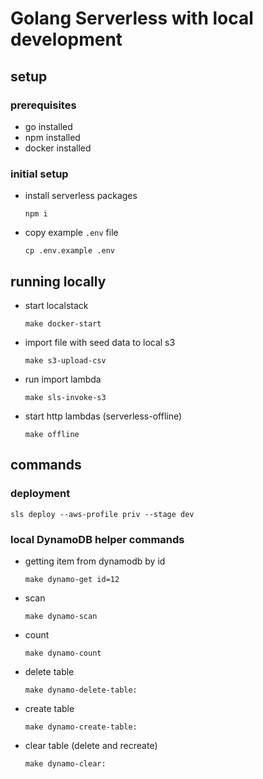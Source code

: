 # Golang Serverless with local development

## setup

### prerequisites

- go installed
- npm installed
- docker installed

### initial setup

- install serverless packages

  ```shell
  npm i
  ```

- copy example `.env` file

  ```shell
  cp .env.example .env
  ```

## running locally

- start localstack

  ```shell
  make docker-start
  ```

- import file with seed data to local s3

  ```shell
  make s3-upload-csv
  ```

- run import lambda

  ```shell
  make sls-invoke-s3
  ```

- start http lambdas (serverless-offline)

  ```shell
  make offline
  ```

## commands

### deployment

  ```shell
  sls deploy --aws-profile priv --stage dev
  ```

### local DynamoDB helper commands

- getting item from dynamodb by id

  ```shell
  make dynamo-get id=12
  ```

- scan

  ```shell
  make dynamo-scan
  ```

- count

  ```shell
  make dynamo-count
  ```

- delete table

  ```shell
  make dynamo-delete-table:
  ```

- create table

  ```shell
  make dynamo-create-table:
  ```

- clear table (delete and recreate)

  ```shell
  make dynamo-clear:
  ```
